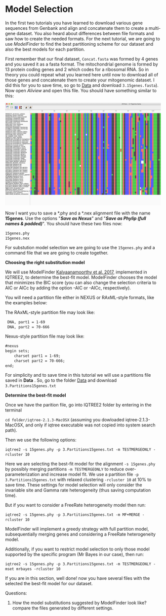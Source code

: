 # **Model Selection**


In the first two tutorials you have learned to download various gene sequences from Genbank and align and concatenate them to create a multi-gene dataset. You also heard about differences between file formats and saw how to create the needed formats. For the next tutorial, we are going to use *ModelFinder* to find the best partitioning scheme for our dataset and also the best models for each partition.

First remember that our final dataset, `Concat.fasta` was formed by 4 genes and you saved it as a fasta format. The mitochondrial genome is formed by 13 protein coding genes and 2 which codes for a ribosomal RNA. So in theory you could repeat what you learned here until now to download all of those genes and concatenate them to create your mitogenomic dataset. I did this for you to save time, so go to [Data](https://github.com/leimurillo/Mol_Phyl_2021/blob/main/Data/) and download `3.15genes.fasta`). Now open *Aliview* and open this file. You should have something similar to this:

<p align="center"><img src="https://github.com/leimurillo/Mol_Phyl_2021/blob/main/Tutorials/3.ModelSelection/Aliview7.png" alt="Aliview7" width="900"></p>

Now I want you to save a \*.phy and a \*.nex alignment file with the name **15genes**. Use the options "***Save as Nexus***" and "***Save as Phylip (full names & padded)***". You should have these two files now:

```
15genes.phy
15genes.nex
```

For substution model selection we are going to use the `15genes.phy` and a command file that we are going to create together. 

**Choosing the right substitution model**

We will use ModelFinder [Kalyaanamoorthy et al. 2017](https://www.nature.com/articles/nmeth.4285), implemented in IQTREE2, to determine the best-fit model. ModelFinder chooses the model that minimizes the BIC score (you can also change the selection criteria to AIC or AICc by adding the option -AIC or -AICc, respectively).

You will need a partition file either in NEXUS or RAxML-style formats, like the examples below: 

The RAxML-style partition file may look like:

```
 DNA, part1 = 1-69 
 DNA, part2 = 70-666
```

Nexus-style partition file may look like:

```
#nexus
begin sets;
    charset part1 = 1-69; 
    charset part2 = 70-666;
end;
```

For simplicity and to save time in this tutorial we will use a partitions file saved in **Data** . So, go to the folder [Data](https://github.com/leimurillo/Mol_Phyl_2021/blob/main/Data/) and download `3.Partitions15genes.txt` 

**Determine the best-fit model**

Once we have the parition file, go into IQTREE2 folder by entering in the terminal


``cd folder/iqtree-2.1.3-MacOSX`` (assuming you dowloaded iqtree-2.1.3-MacOSX, and only if iqtree executable was not copied into system search path).


Then we use the following options:

```
iqtree2 -s 15genes.phy -p 3.Partitions15genes.txt -m TESTMERGEONLY -rcluster 10

```

Here we are selecting the best-fit model for the alignment `-s 15genes.phy` by possibly merging partitions `-m TESTMERGEONLY` to reduce over-parameterization and increase model fit. We use a  partition file `-p 3.Partitions15genes.txt` with relaxed clustering `-rcluster 10` at 10% to save time. These settings for model selection will only consider the invariable site and Gamma rate heterogeneity (thus saving computation time).


But if you want to consider a FreeRate heterogeneity model then run:


```
iqtree2 -s 15genes.phy -p 3.Partitions15genes.txt -m MF+MERGE -rcluster 10

```
ModelFinder will implement a greedy strategy with full partition model, subsequentially merging genes and considering a FreeRate heterogeneity model.

Additionally, if you want to restrict model selection to only those model supported by the specific program (Mr Bayes in our case), then run:


```
iqtree2 -s 15genes.phy -p 3.Partitions15genes.txt -m TESTMERGEONLY -mset mrbayes -rcluster 10 

```

If you are in this section, well done! now you have several files with the selected the best-fit model for our dataset.

Questions:

1. How the model substitutions suggested by ModelFinder look like? compare the files generated by different settings.
